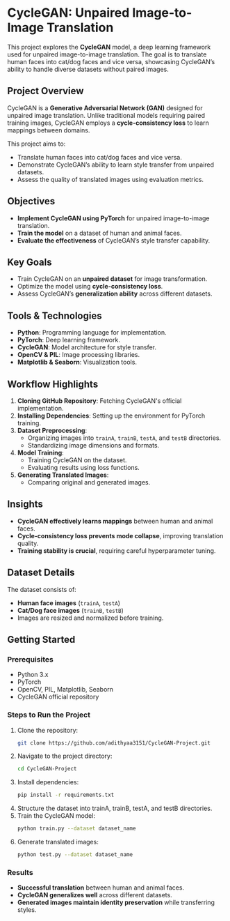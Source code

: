 # CycleGAN: Unpaired Image-to-Image Translation

This project explores the **CycleGAN** model, a deep learning framework used for unpaired image-to-image translation. The goal is to translate human faces into cat/dog faces and vice versa, showcasing CycleGAN’s ability to handle diverse datasets without paired images.

## Project Overview
CycleGAN is a **Generative Adversarial Network (GAN)** designed for unpaired image translation. Unlike traditional models requiring paired training images, CycleGAN employs a **cycle-consistency loss** to learn mappings between domains.

This project aims to:
- Translate human faces into cat/dog faces and vice versa.
- Demonstrate CycleGAN’s ability to learn style transfer from unpaired datasets.
- Assess the quality of translated images using evaluation metrics.

## Objectives
- **Implement CycleGAN using PyTorch** for unpaired image-to-image translation.
- **Train the model** on a dataset of human and animal faces.
- **Evaluate the effectiveness** of CycleGAN’s style transfer capability.

## Key Goals
- Train CycleGAN on an **unpaired dataset** for image transformation.
- Optimize the model using **cycle-consistency loss**.
- Assess CycleGAN’s **generalization ability** across different datasets.

## Tools & Technologies
- **Python**: Programming language for implementation.
- **PyTorch**: Deep learning framework.
- **CycleGAN**: Model architecture for style transfer.
- **OpenCV & PIL**: Image processing libraries.
- **Matplotlib & Seaborn**: Visualization tools.

## Workflow Highlights
1. **Cloning GitHub Repository**: Fetching CycleGAN's official implementation.
2. **Installing Dependencies**: Setting up the environment for PyTorch training.
3. **Dataset Preprocessing**:
   - Organizing images into `trainA`, `trainB`, `testA`, and `testB` directories.
   - Standardizing image dimensions and formats.
4. **Model Training**:
   - Training CycleGAN on the dataset.
   - Evaluating results using loss functions.
5. **Generating Translated Images**:
   - Comparing original and generated images.

## Insights
- **CycleGAN effectively learns mappings** between human and animal faces.
- **Cycle-consistency loss prevents mode collapse**, improving translation quality.
- **Training stability is crucial**, requiring careful hyperparameter tuning.

## Dataset Details
The dataset consists of:
- **Human face images** (`trainA`, `testA`)
- **Cat/Dog face images** (`trainB`, `testB`)
- Images are resized and normalized before training.

## Getting Started
### Prerequisites
- Python 3.x
- PyTorch
- OpenCV, PIL, Matplotlib, Seaborn
- CycleGAN official repository

### Steps to Run the Project
1. Clone the repository:
   ```bash
   git clone https://github.com/adithyaa3151/CycleGAN-Project.git
2. Navigate to the project directory:
   ```bash
   cd CycleGAN-Project
3. Install dependencies:
   ```bash
   pip install -r requirements.txt
4. Structure the dataset into trainA, trainB, testA, and testB directories.
5. Train the CycleGAN model:
   ```bash
   python train.py --dataset dataset_name
6. Generate translated images:
   ```bash
   python test.py --dataset dataset_name

### Results
- **Successful translation** between human and animal faces.
- **CycleGAN generalizes well** across different datasets.
- **Generated images maintain identity preservation** while transferring styles.
